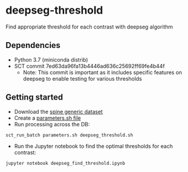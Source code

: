 # deepseg-threshold
Find appropriate threshold for each contrast with deepseg algorithm

## Dependencies

- Python 3.7 (miniconda distrib)
- SCT commit 7ed63da96fa13b4446ad636c25692ff69fe4b44f
  - Note: This commit is important as it includes specific features on deepseg to enable testing for various thresholds

## Getting started

- Download the [spine generic dataset](http://openneuro.org/datasets/ds001919/)
- Create a [parameters.sh file](https://github.com/neuropoly/spinalcordtoolbox/blob/master/shell/parameters_example.sh)
- Run processing across the DB:
~~~
sct_run_batch parameters.sh deepseg_threshold.sh
~~~
- Run the Jupyter notebook to find the optimal thresholds for each contrast:
~~~
jupyter notebook deepseg_find_threshold.ipynb
~~~
